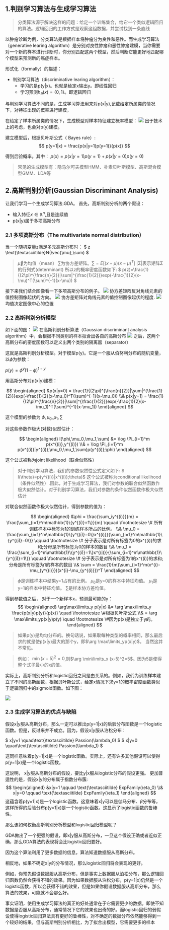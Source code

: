 ## 1.判别学习算法与生成学习算法
>分类算法源于解决这样的问题：给定一个训练集合，给它一个类似逻辑回归的算法。逻辑回归的工作方式是观察这组数据，并尝试找到一条直线

以肿瘤诊断为例，分类算法是根据样本将肿瘤分为良性和恶性。而生成学习算法（generative learing algorithm）是分别对良性肿瘤和恶性肿瘤建模，当你需要对一个新的样本进行诊断时，你分别匹配这两个模型，然后判断它能更好地匹配哪个模型来预测新的癌症样本。

形式化（formally）的描述：

- 判别学习算法（discriminative learing algorithm）：
  - 学习的是p(y|x)。也就是给定x输出y。即线性回归
  - 学习预测$h_\theta(x) = \{0,1\}$。即逻辑回归

与判别学习算法不同的是，生成学习算法用来对p(x|y),记载给定所属类的情况下，对特征出现的概率进行建模，

在给定了样本所属类的情况下，生成模型对样本特征建立概率模型：
![](https://raw.githubusercontent.com/fray-hao/images/master/20190221103257.png)
出于技术上的考虑，也会对p(y)建模。

建立模型后，根据贝叶斯公式（ Bayes rule）:
$$
p(y=1|x) = \frac{p(x|y=1)p(y=1)}{p(x)}
$$

得到后验概率。其中：
$p(x)=p(x|y=1)p(y=1)+p(x|y=0)p(y=0)$

>常见的生成模型有：隐马尔可夫模型HMM、朴素贝叶斯模型、高斯混合模型GMM、LDA等

## 2.高斯判别分析(Gaussian Discriminant Analysis)
让我们学习一个生成学习算法:GDA。
首先，高斯判别分析的两个假设：
- 输入特征$x\in\mathbb{R}^n$,且是连续值
- p(x|y)属于多项高斯分布

### 2.1 多项高斯分布（The multivariate normal distribution）
当一个随机变量z满足多元高斯分布时：
$ 
z \text{\textasciitilde}N(\vec{\mu},\sum)
$

> $\vec{\mu}$为均值（mean）
> $\sum$为协方差矩阵。$\sum = E[(x-\mu)(x-\mu)^T]$
> |Σ|表示矩阵Σ的行列式(determinant)
所以z的概率密度函数如下:
$
p(z)=\frac{1}{(2\pi)^{\frac{n}{2}}|\sum|^{\frac{1}{2}}}exp(-\frac{1}{2}(x-\mu)^T(\sum)^{-1}(x-\mu))
$

接下来我们结合图像看一下多项高斯分布的例子。
![](https://raw.githubusercontent.com/fray-hao/images/master/20190221154910.png)
协方差矩阵反对角线元素的值控制图像起伏的方向。
![](https://raw.githubusercontent.com/fray-hao/images/master/20190221165125.png)
协方差矩阵对角线元素的值控制图像起伏的程度.
![](https://raw.githubusercontent.com/fray-hao/images/master/20190221170225.png)
均值决定图像中心的位置

### 2.2 高斯判别分析模型
如下面的图：
![](https://raw.githubusercontent.com/fray-hao/images/master/20190221170658.png)
在高斯判别分析算法（Gaussian discriminant analysis algorithm）中，会根据不同类别的样本拟合出各自的高斯分布
![](https://raw.githubusercontent.com/fray-hao/images/master/20190221174526.png)
之后，这两个高斯分布的密度函数可以定义出两个类别的隔离器（separator）

这就是高斯判别分析模型。对于模型p(y)。它是一个服从伯努利分布的随机变量，以$\phi$为参数：

$p(y) = \phi^y(1-\phi)^{1-y}$

用高斯分布对p(x|y)建模：

$$
\begin{aligned}
 &p(x|y=0) = \frac{1}{(2\pi)^{\frac{n}{2}}|\sum|^{\frac{1}{2}}}exp(-\frac{1}{2}(x-\mu_0)^T(\sum)^{-1}(x-\mu_0))   
 \\&  p(x|y=1) = \frac{1}{(2\pi)^{\frac{n}{2}}|\sum|^{\frac{1}{2}}}exp(-\frac{1}{2}(x-\mu_1)^T(\sum)^{-1}(x-\mu_1))  
\end{aligned}
$$

这个模型的参数为 $\phi,\mu_0,\mu_1,\sum$

对这些参数作极大(对数)似然估计：

$$
\begin{aligned}
l(\phi,\mu_0,\mu_1,\sum)   &= \log \Pi_{i=1}^m p(x^{(i)},y^{(i)})
\\& = \log \Pi_{i=1}^m p(x^{(i)}|y^{(i)};\mu_0,\mu_1,\sum)p(y^{(i)};\phi)
\end{aligned}
$$

这个公式被称为joint likelihood（联合似然性）

> 对于判别学习算法，我们的参数似然性公式定义如下:
> $ l(\theta)=p(y^{(i)}|x^{(i)};\theta)$
> 这个公式被称为conditional likelihood（条件似然性）.因此，对于生成学习算法，我们对参数的联合似然函数作极大似然估计。对于判别学习算法，我们对参数的条件似然函数作极大似然估计 

对联合似然函数作极大似然估计，得到参数的值为：

$$
\begin{aligned}
&\phi = \frac{\sum_iy^{(i)}}{m} = \frac{\sum_{i=1}^m\mathbb{1}\{y^{(i)}=1\}}{m} \qquad  \footnotesize \# 所有训练样本中标签为1的训练样本所占的比例。
\\& \mu_0 = \frac{\sum_{i=1}^m\mathbb{1}\{y^{(i)}=0\}x^{(i)}}{\sum_{i=1}^m\mathbb{1}\{y^{(i)}=0\}}   \qquad  \footnotesize \# 分子表示是对所有标签为0的x^{(i)}的求和;分母是所有标签为0的样本的数目
\\& \mu_1 = \frac{\sum_{i=1}^m\mathbb{1}\{y^{(i)}=1\}x^{(i)}}{\sum_{i=1}^m\mathbb{1}\{y^{(i)}=1\}}   \qquad  \footnotesize \# 分子表示是对所有标签为1的x^{(i)}的求和;分母是所有标签为1的样本的数目
\\& \sum  = \frac{1}{m}\sum_{i=1}^m(x^{i}-\mu_{y^{(i)}})(x^{i}-\mu_{y^{(i)}})^T
\end{aligned}
$$
>$\phi$是训练样本中结果y=1占有的比例。
$\mu_0$是y=0的样本中特征均值。
$\mu_1$是y=1的样本中特征均值。
$\sum$是样本协方差均值。

得到参数值之后， 对于一个新样本x，预测最可能的y：
$$
\begin{aligned}
 \arg\max\limits_y p(y|x) &= \arg \max\limits_y \frac{p(x|y)p(y)}{p(x)} \quad \footnotesize \#根据贝叶斯公式
\\& = \arg \max\limits_yp(x|y)p(y) \quad \footnotesize \#因为p(x)是独立于y的。
\end{aligned}
$$

>如果p(y)是均匀分布的。换句话说，如果取每种类型的概率相同，那么最后求的就是使p(x|y)最大的那个y，即$\arg \max\limits_yp(x|y)$。 当然这并不常见。

> 例如： $\min (x-5)^2=0$,则$\arg \min\limits_x (x-5)^2=5$。因为5是使得整个式子最小的x的值。

实际上，高斯判别分析和logistic回归之间是由关系的。例如，我们为训练样本建立了不同的高斯函数，根据贝叶斯公式，给定x情况下求y=1的概率密度函数类似于逻辑回归中的sigmoid函数。如下图：

![](https://raw.githubusercontent.com/fray-hao/images/master/20190221190449.png)


### 2.3  生成学习算法的优点与缺陷

假设x|y服从高斯分布，那么一定可以推出p(y=1|x)的后验分布函数是一个logistic函数。但是，反过来并不成立。因为，假设x|y服从泊松分布：

$
x|y=1 \quad\text{\textasciitilde} Passion(\lambda_0)
$
$
x|y=0 \quad\text{\textasciitilde} Passion(\lambda_1)
$

这同样意味着p(y=1|x)是一个logistic函数。实际上，还有许多其他假设可以使得p(y=1|x)是一个logistic函数。

这说明， x|y服从高斯分布的假设，要比y|x服从logistic分布的假设更强。
更加普适性的是，假设x|y的分布属于指数分布簇:
$$
\begin{aligned}
&x|y=1 \qquad \text{\textasciitilde} ExpFamily(\eta_0)
\\&    x|y=0 \qquad \text{\textasciitilde} ExpFamily(\eta_1)
\end{aligned}
$$
这蕴含着p(y=1|x)是一个logistic函数。这意味着x|y可以是伽马分布、$\beta$分布等，这样所得的后验分布p(y=1|x)是一个logistic函数。这显示了logistic函数的鲁棒性。

 那么该如何权衡高斯判别分析模型和logistic回归模型呢？

GDA做出了一个更强的假设，即x|y服从高斯分布，一旦这个假设正确或者近似正确，那么GDA算法的表现将会比logistic回归要好。

因为这个算法利用了更多数据的信息，算法知道数据服从高斯分布。

相反地，如果不确定x|y的分布情况，那么logistic回归将会表现的更好。

例如，你预先假设数据服从高斯分布，但是事实上数据服从泊松分布，那么逻辑回归函数仍然会获得不错的效果。因为如果数据服从泊松分布，p(y=1|x)仍然是一个logistic函数，所以会获得不错的效果，但是如果你假设数据服从高斯分布，那么算法的效果，可能就不会那么好。

事实证明，使用生成学习算法的真正的好处通常在于它需要更少的数据。即使不知数据是否服从高斯分布，通常情况下它的效果也出奇的好。而logistic回归的弱假设使得logistic回归算法具有更好的鲁棒性，对不确定的数据分布依然能够得到一个较好的结果，但与高斯判别分析相比，为了拟合出模型，它需要更多的样本
